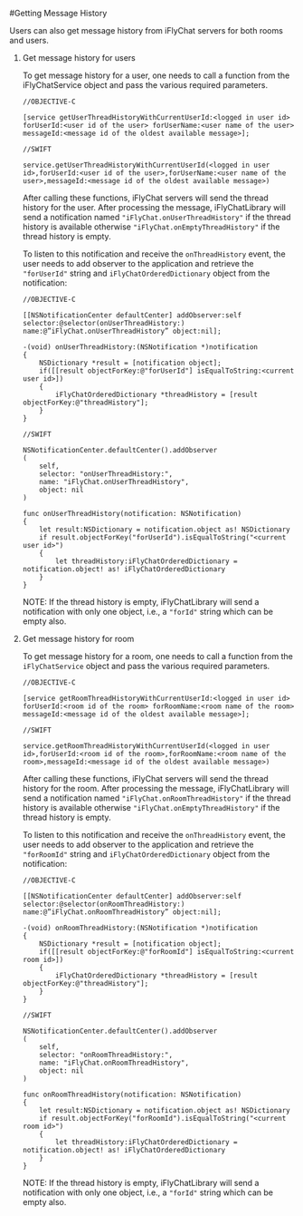 #Getting Message History  

Users can also get message history from iFlyChat servers for both rooms and users.

1. Get message history for users

    To get message history for a user, one needs to call a function from the iFlyChatService object and pass the various required parameters.

    ~~~
    //OBJECTIVE-C

    [service getUserThreadHistoryWithCurrentUserId:<logged in user id> forUserId:<user id of the user> forUserName:<user name of the user> messageId:<message id of the oldest available message>];
    ~~~
    ~~~
    //SWIFT

    service.getUserThreadHistoryWithCurrentUserId(<logged in user id>,forUserId:<user id of the user>,forUserName:<user name of the user>,messageId:<message id of the oldest available message>)
    ~~~

    After calling these functions, iFlyChat servers will send the thread history for the user. After processing the message, iFlyChatLibrary will send a notification named `"iFlyChat.onUserThreadHistory"` if the thread history is available otherwise `"iFlyChat.onEmptyThreadHistory"` if the thread history is empty.

    To listen to this notification and receive the `onThreadHistory` event, the user needs to add observer to the application and retrieve the `"forUserId"` string and `iFlyChatOrderedDictionary` object from the notification:

    ~~~
    //OBJECTIVE-C

    [[NSNotificationCenter defaultCenter] addObserver:self selector:@selector(onUserThreadHistory:) name:@”iFlyChat.onUserThreadHistory” object:nil];

    -(void) onUserThreadHistory:(NSNotification *)notification
    {
        NSDictionary *result = [notification object];
        if([[result objectForKey:@"forUserId"] isEqualToString:<current user id>])
        {
            iFlyChatOrderedDictionary *threadHistory = [result objectForKey:@"threadHistory"];
        }
    }
    ~~~
    ~~~
    //SWIFT

    NSNotificationCenter.defaultCenter().addObserver
    (
        self,
        selector: "onUserThreadHistory:",
        name: "iFlyChat.onUserThreadHistory",
        object: nil
    )

    func onUserThreadHistory(notification: NSNotification)
    {
        let result:NSDictionary = notification.object as! NSDictionary
        if result.objectForKey("forUserId").isEqualToString("<current user id>")
        {
            let threadHistory:iFlyChatOrderedDictionary = notification.object! as! iFlyChatOrderedDictionary
        }
    }
    ~~~

    NOTE: If the thread history is empty, iFlyChatLibrary will send a notification with only one object, i.e., a `"forId"` string which can be empty also.  


2. Get message history for room

    To get message history for a room, one needs to call a function from the `iFlyChatService` object and pass the various required parameters.

    ~~~
    //OBJECTIVE-C

    [service getRoomThreadHistoryWithCurrentUserId:<logged in user id> forUserId:<room id of the room> forRoomName:<room name of the room> messageId:<message id of the oldest available message>];
    ~~~
    ~~~
    //SWIFT

    service.getRoomThreadHistoryWithCurrentUserId(<logged in user id>,forUserId:<room id of the room>,forRoomName:<room name of the room>,messageId:<message id of the oldest available message>)
    ~~~

    After calling these functions, iFlyChat servers will send the thread history for the room. After processing the message, iFlyChatLibrary will send a notification named `"iFlyChat.onRoomThreadHistory"` if the thread history is available otherwise `"iFlyChat.onEmptyThreadHistory"` if the thread history is empty.

    To listen to this notification and receive the `onThreadHistory` event, the user needs to add observer to the application and retrieve the `"forRoomId"` string and `iFlyChatOrderedDictionary` object from the notification:

    ~~~
    //OBJECTIVE-C

    [[NSNotificationCenter defaultCenter] addObserver:self selector:@selector(onRoomThreadHistory:) name:@”iFlyChat.onRoomThreadHistory” object:nil];

    -(void) onRoomThreadHistory:(NSNotification *)notification
    {
        NSDictionary *result = [notification object];
        if([[result objectForKey:@"forRoomId"] isEqualToString:<current room id>])
        {
            iFlyChatOrderedDictionary *threadHistory = [result objectForKey:@"threadHistory"];
        }
    }
    ~~~
    ~~~
    //SWIFT

    NSNotificationCenter.defaultCenter().addObserver
    (
        self,
        selector: "onRoomThreadHistory:",
        name: "iFlyChat.onRoomThreadHistory",
        object: nil
    )

    func onRoomThreadHistory(notification: NSNotification)
    {
        let result:NSDictionary = notification.object as! NSDictionary
        if result.objectForKey("forRoomId").isEqualToString("<current room id>")
        {
            let threadHistory:iFlyChatOrderedDictionary = notification.object! as! iFlyChatOrderedDictionary
        }
    }
    ~~~

    NOTE: If the thread history is empty, iFlyChatLibrary will send a notification with only one object, i.e., a `"forId"` string which can be empty also.